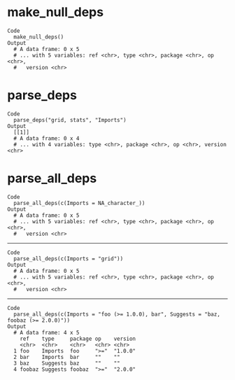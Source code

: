 # make_null_deps

    Code
      make_null_deps()
    Output
      # A data frame: 0 x 5
      # ... with 5 variables: ref <chr>, type <chr>, package <chr>, op <chr>,
      #   version <chr>

# parse_deps

    Code
      parse_deps("grid, stats", "Imports")
    Output
      [[1]]
      # A data frame: 0 x 4
      # ... with 4 variables: type <chr>, package <chr>, op <chr>, version <chr>
      

# parse_all_deps

    Code
      parse_all_deps(c(Imports = NA_character_))
    Output
      # A data frame: 0 x 5
      # ... with 5 variables: ref <chr>, type <chr>, package <chr>, op <chr>,
      #   version <chr>

---

    Code
      parse_all_deps(c(Imports = "grid"))
    Output
      # A data frame: 0 x 5
      # ... with 5 variables: ref <chr>, type <chr>, package <chr>, op <chr>,
      #   version <chr>

---

    Code
      parse_all_deps(c(Imports = "foo (>= 1.0.0), bar", Suggests = "baz, foobaz (>= 2.0.0)"))
    Output
      # A data frame: 4 x 5
        ref    type     package op    version
        <chr>  <chr>    <chr>   <chr> <chr>  
      1 foo    Imports  foo     ">="  "1.0.0"
      2 bar    Imports  bar     ""    ""     
      3 baz    Suggests baz     ""    ""     
      4 foobaz Suggests foobaz  ">="  "2.0.0"

